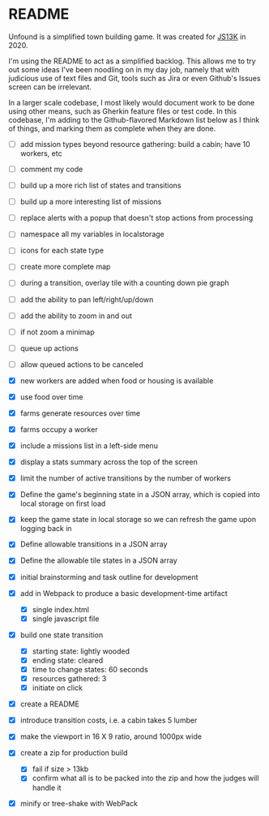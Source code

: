 # README

Unfound is a simplified town building game. It was created for [JS13K](https://js13kgames.com/) in 2020.

I'm using the README to act as a simplified backlog. This allows me to try out some ideas I've been noodling on in my day job, namely that with judicious use of text files and Git, tools such as Jira or even Github's Issues screen can be irrelevant.

In a larger scale codebase, I most likely would document work to be done using other means, such as Gherkin feature files or test code. In this codebase, I'm adding to the Github-flavored Markdown list below as I think of things, and marking them as complete when they are done.

- [ ] add mission types beyond resource gathering: build a cabin; have 10 workers, etc
- [ ] comment my code
- [ ] build up a more rich list of states and transitions
- [ ] build up a more interesting list of missions
- [ ] replace alerts with a popup that doesn't stop actions from processing
- [ ] namespace all my variables in localstorage
- [ ] icons for each state type
- [ ] create more complete map

- [ ] during a transition, overlay tile with a counting down pie graph
- [ ] add the ability to pan left/right/up/down
- [ ] add the ability to zoom in and out
- [ ] if not zoom a minimap
- [ ] queue up actions
- [ ] allow queued actions to be canceled

- [X] new workers are added when food or housing is available
- [X] use food over time 
- [X] farms generate resources over time
- [X] farms occupy a worker
- [X] include a missions list in a left-side menu
- [X] display a stats summary across the top of the screen
- [X] limit the number of active transitions by the number of workers
- [X] Define the game's beginning state in a JSON array, which is copied into local storage on first load
- [X] keep the game state in local storage so we can refresh the game upon logging back in
- [X] Define allowable transitions in a JSON array
- [X] Define the allowable tile states in a JSON array
- [X] initial brainstorming and task outline for development
- [X] add in Webpack to produce a basic development-time artifact
    - [X] single index.html
    - [X] single javascript file
- [X] build one state transition
    - [X] starting state: lightly wooded
    - [X] ending state: cleared
    - [X] time to change states: 60 seconds
    - [X] resources gathered: 3
    - [X] initiate on click
- [X] create a README
- [X] introduce transition costs, i.e. a cabin takes 5 lumber
- [X] make the viewport in 16 X 9 ratio, around 1000px wide
- [X] create a zip for production build
    - [X] fail if size > 13kb
    - [X] confirm what all is to be packed into the zip and how the judges will handle it
- [X] minify or tree-shake with WebPack

